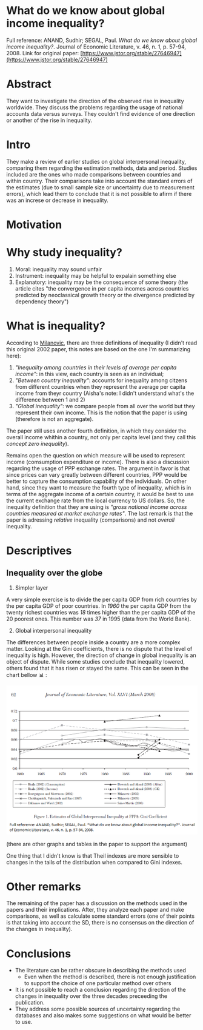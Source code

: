 # What do we know about global income inequality?

Full reference: ANAND, Sudhir; SEGAL, Paul. *What do we know about global income inequality?*. Journal of Economic Literature, v. 46, n. 1, p. 57-94, 2008.
Link for original paper: [https://www.jstor.org/stable/27646947](https://www.jstor.org/stable/27646947)

# Abstract

They want to investigate the direction of the observed rise in inequality worldwide. 
They discuss the problems regarding the usage of national accounts data versus surveys. 
They couldn't find evidence of one direction or another of the rise in inequality.

# Intro

They make a review of earlier studies on global interpersonal inequality, comparing them regarding the estimation methods, data and period.
Studies included are the ones who made comparisons between countries and within country.
Their comparisons take into account the standard errors of the estimates (due to small sample size or uncertainty due to measurement errors), which lead them to conclude that it is not possible to afirm if there was an increse or decrease in inequality.

# Motivation

# Why study inequality?

1. Moral: inequality may sound unfair
2. Instrument: inequality may be helpful to expalain something else
3. Explanatory: inequality may be the consequence of some theory (the article cites "the convergence in per capita incomes across countries predicted by neoclassical growth theory or the divergence predicted by dependency theory")

# What is inequality?

According to [Milanovic](https://ideas.repec.org/a/ecj/econjl/v112y2002i476p51-92.html), there are three definitions of inequality (I didn't read this original 2002 paper, this notes are based on the one I'm summarizing here):

1. _"Inequality among countries in their levels of average per capita income"_: in this view, each country is seen as an individual;
2. _"Between country inequality"_: accounts for inequality among citzens from different countries when they represent the average per capita income from theyr country (Aisha's note: I didn't understand what's the difference between 1 and 2)
3. _"Global inequality"_: we compare people from all over the world but they represent their own income. This is the notion that the paper is using (therefore is not an aggregate).

The paper still uses another fourth definition, in which they consider the overall income whithin a country, not only per capita level (and they call this _concept zero inequality_).

Remains open the question on which measure will be used to represent income (comsumption expenditure or income). 
There is also a discussion regarding the usage of PPP exchange rates. The argument in favor is that since prices can vary greatly between different countries, PPP would be better to capture the consumption capability of the individuals. 
On other hand, since they want to measure the fourth type of inequality, which is in terms of the aggregate income of a certain country, it would be best to use the current exchange rate from the local currency to US dollars.
So, the inequality definition that they are using is _"gross national income across countries measured at market exchange rates"_.
The last remark is that the paper is adressing _relative_ inequality (comparisons) and not _overall_ inequality.

# Descriptives

## Inequality over the globe

1. Simpler layer

A very simple exercise is to divide the per capita GDP from rich countries by the per capita GDP of poor countries. 
In *1960* the per capita GDP from the twenty richest countries was *18* times higher than the per capita GDP of the 20 poorest ones.
This number was *37* in 1995 (data from the World Bank).

2. Global interpersonal inequality

The differences between people inside a country are a more complex matter. Looking at the Gini coefficients, there is no dispute that the level of inequality is high.
However, the direction of change in global inequality is an object of dispute. While some studies conclude that inequality lowered, others found that it has risen or stayed the same. This can be seen in the chart bellow :bar_chart: :

![inequality graph](https://github.com/aishameriane/msc-economics/blob/master/Thesis/Study/Lit%20Review/images/001.png)

(there are other graphs and tables in the paper to support the argument)

One thing that I didn't know is that Theil indexes are more sensible to changes in the tails of the distribution when compared to Gini indexes. 

# Other remarks

The remaining of the paper has a discussion on the methods used in the papers and their implications. After, they analyze each paper and make comparisons, as well as calculate some standard errors (one of their points is that taking into account the SD, there is no consensus on the direction of the changes in inequality).

# Conclusions

* The literature can be rather obscure in describing the methods used
    * Even when the method is described, there is not enough justification to support the choice of one particular method over others
* It is not possible to reach a conclusion regarding the direction of the changes in inequality over the three decades preceeding the publication. 
* They address some possible sources of uncertainty regarding the databases and also makes some suggestions on what would be better to use.
